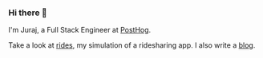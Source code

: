 ### Hi there 👋

I'm Juraj, a Full Stack Engineer at [PostHog](http://posthog.com/).

Take a look at [rides](https://rides.jurajmajerik.com/), my simulation of a ridesharing app. I also write a [blog](https://jurajmajerik.com/).
